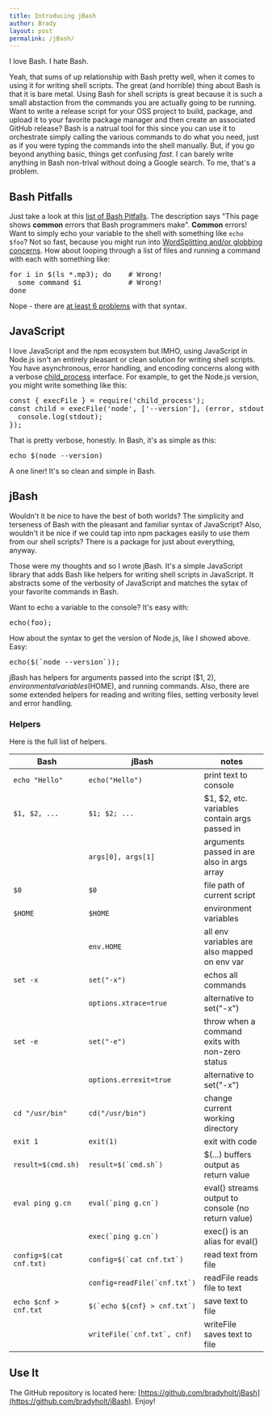```yaml
---
title: Introducing jBash
author: Brady
layout: post
permalink: /jBash/
---
```


I love Bash.  I hate Bash.

Yeah, that sums of up relationship with Bash pretty well, when it comes to using it for writing shell scripts.  The great (and horrible) thing about Bash is that it is bare metal.  Using Bash for shell scripts is great because it is such a small abstaction from the commands you are actually going to be running.  Want to write a release script for your OSS project to build, package, and upload it to your favorite package manager and then create an associated GitHub release?  Bash is a natrual tool for this since you can use it to orchestrate simply calling the various commands to do what you need, just as if you were typing the commands into the shell manually.  But, if you go beyond anything basic, things get confusing _fast_.  I can barely write anything in Bash non-trival without doing a Google search.  To me, that's a problem.

## Bash Pitfalls

Just take a look at this [list of Bash Pitfalls](http://mywiki.wooledge.org/BashPitfalls).  The description says "This page shows **common** errors that Bash programmers make".  **Common** errors!  Want to simply echo your variable to the shell with something like `echo $foo`?  Not so fast, because you might run into [WordSplitting and/or globbing concerns](http://mywiki.wooledge.org/BashPitfalls#echo_.24foo).  How about looping through a list of files and running a command with each with something like:

<pre>
for i in $(ls *.mp3); do    # Wrong!
  some command $i           # Wrong!
done
</pre>

Nope - there are [at least 6 problems](http://mywiki.wooledge.org/BashPitfalls#for_i_in_.24.28ls_.2A.mp3.29) with that syntax.

## JavaScript

I love JavaScript and the npm ecosystem but IMHO, using JavaScript in Node.js isn't an entirely pleasant or clean solution for writing shell scripts.  You have asynchronous, error handling, and encoding concerns along with a verbose [child_process](https://nodejs.org/api/child_process.html#child_process_child_process) interface.  For example, to get the Node.js version, you might write something like this:

<pre>
const { execFile } = require('child_process');
const child = execFile('node', ['--version'], (error, stdout, stderr) => {
  console.log(stdout);
});
</pre>

That is pretty verbose, honestly. In Bash, it's as simple as this:

<pre>
echo $(node --version)
</pre>

A one liner!  It's so clean and simple in Bash.

## jBash

Wouldn't it be nice to have the best of both worlds?  The simplicity and terseness of Bash with the pleasant and familiar syntax of JavaScript?  Also, wouldn't it be nice if we could tap into npm packages easily to use them from our shell scripts?  There is a package for just about everything, anyway.

Those were my thoughts and so I wrote jBash.  It's a simple JavaScript library that adds Bash like helpers for writing shell scripts in JavaScript.  It abstracts some of the verbosity of JavaScript and matches the sytax of your favorite commands in Bash.

Want to echo a variable to the console?  It's easy with:

<pre>
echo(foo);
</pre>

How about the syntax to get the version of Node.js, like I showed above.  Easy:

<pre>
echo($(`node --version`));
</pre>

jBash has helpers for arguments passed into the script ($1, $2), environmental variables ($HOME), and running commands.  Also, there are some extended helpers for reading and writing files, setting verbosity level and error handling.

### Helpers

Here is the full list of helpers.

| Bash                      | jBash                            | notes                                   |
|---------------------------|--------------------------------------|-----------------------------------------|
| ``echo "Hello"``              | ``echo("Hello")``                | print text to console |
| ``$1, $2, ...``               | ``$1; $2; ...``                  | $1, $2, etc. variables contain args passed in |
|                               | ``args[0], args[1]``             | arguments passed in are also in args array |
| ``$0``                        | ``$0``                           | file path of current script |
| ``$HOME``                     | ``$HOME``                        | environment variables |
|                               | ``env.HOME``                     | all env variables are also mapped on env var  |
| ``set -x``                    | ``set("-x")``                    | echos all commands  |
|                               | ``options.xtrace=true``          | alternative to set("-x")  |
| ``set -e``                    | ``set("-e")``                    | throw when a command exits with non-zero status |
|                               | ``options.errexit=true``         | alternative to set("-x")  |
| ``cd "/usr/bin"``             | ``cd("/usr/bin")``               | change current working directory |
| ``exit 1``                    | ``exit(1)``                      | exit with code |
| ``result=$(cmd.sh)``          | ``result=$(`cmd.sh`)``           | $(...) buffers output as return value |
| ``eval ping g.cn``            | ``eval(`ping g.cn`)``            | eval() streams output to console (no return value) |
|                               | ``exec(`ping g.cn`)``            | exec() is an alias for eval() |
| ``config=$(cat cnf.txt)``     | ``config=$(`cat cnf.txt`)``      | read text from file |
|                               | ``config=readFile(`cnf.txt`)``   | readFile reads file to text |
| ``echo $cnf > cnf.txt``       | ``$(`echo ${cnf} > cnf.txt`)``   | save text to file |
|                               | ``writeFile(`cnf.txt`, cnf)``    | writeFile saves text to file |


## Use It

The GitHub repository is located here: [https://github.com/bradyholt/jBash](https://github.com/bradyholt/jBash).  Enjoy!